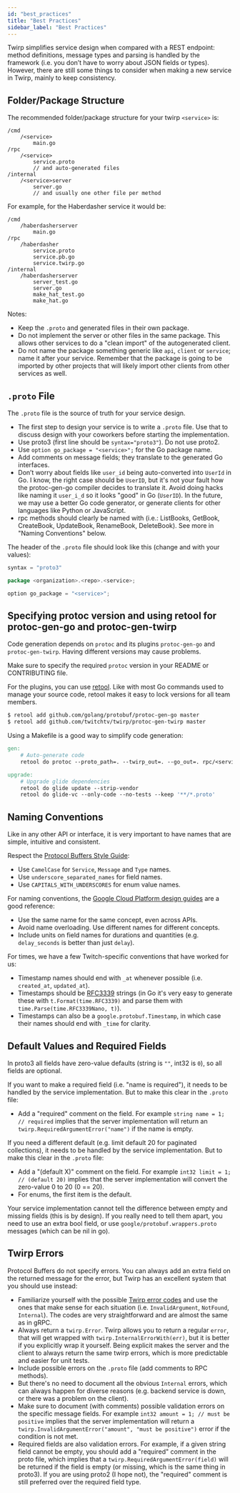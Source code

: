 ```yaml
---
id: "best_practices"
title: "Best Practices"
sidebar_label: "Best Practices"
---
```


Twirp simplifies service design when compared with a REST endpoint: method
definitions, message types and parsing is handled by the framework (i.e. you
don’t have to worry about JSON fields or types). However, there are still some
things to consider when making a new service in Twirp, mainly to keep
consistency.

## Folder/Package Structure

The recommended folder/package structure for your twirp `<service>` is:
```
/cmd
    /<service>
        main.go
/rpc
    /<service>
        service.proto
        // and auto-generated files
/internal
    /<service>server
        server.go
        // and usually one other file per method
```

For example, for the Haberdasher service it would be:
```
/cmd
    /haberdasherserver
        main.go
/rpc
    /haberdasher
        service.proto
        service.pb.go
        service.twirp.go
/internal
    /haberdasherserver
        server_test.go
        server.go
        make_hat_test.go
        make_hat.go
```

Notes:
 * Keep the `.proto` and generated files in their own package.
 * Do not implement the server or other files in the same package. This allows
   other services to do a "clean import" of the autogenerated client.
 * Do not name the package something generic like `api`, `client` or `service`;
   name it after your service. Remember that the package is going to be imported
   by other projects that will likely import other clients from other services
   as well.

## `.proto` File

The `.proto` file is the source of truth for your service design.

 * The first step to design your service is to write a `.proto` file. Use that
   to discuss design with your coworkers before starting the implementation.
 * Use proto3 (first line should be `syntax="proto3"`). Do not use proto2.
 * Use `option go_package = "<service>";` for the Go package name.
 * Add comments on message fields; they translate to the generated Go
   interfaces.
 * Don’t worry about fields like `user_id` being auto-converted into `UserId` in
   Go. I know, the right case should be `UserID`, but it's not your fault how
   the protoc-gen-go compiler decides to translate it. Avoid doing hacks like
   naming it `user_i_d` so it looks "good" in Go (`UserID`). In the future, we
   may use a better Go code generator, or generate clients for other languages
   like Python or JavaScript.
 * rpc methods should clearly be named with <action><resource> (i.e.: ListBooks,
   GetBook, CreateBook, UpdateBook, RenameBook, DeleteBook). See more in "Naming
   Conventions" below.

The header of the `.proto` file should look like this (change <repo> and
<service> with your values):
```go
syntax = "proto3"

package <organization>.<repo>.<service>;

option go_package = "<service>";
```

## Specifying protoc version and using retool for protoc-gen-go and protoc-gen-twirp

Code generation depends on `protoc` and its plugins `protoc-gen-go` and
`protoc-gen-twirp`. Having different versions may cause problems.

Make sure to specify the required `protoc` version in your README or
CONTRIBUTING file.

For the plugins, you can use [retool](https://github.com/twitchtv/retool). Like
with most Go commands used to manage your source code, retool makes it easy to
lock versions for all team members.

```sh
$ retool add github.com/golang/protobuf/protoc-gen-go master
$ retool add github.com/twitchtv/twirp/protoc-gen-twirp master
```

Using a Makefile is a good way to simplify code generation:

```Makefile
gen:
	# Auto-generate code
	retool do protoc --proto_path=. --twirp_out=. --go_out=. rpc/<service>/service.proto

upgrade:
	# Upgrade glide dependencies
	retool do glide update --strip-vendor
	retool do glide-vc --only-code --no-tests --keep '**/*.proto'
```

## Naming Conventions

Like in any other API or interface, it is very important to have names that are
simple, intuitive and consistent.

Respect the [Protocol Buffers Style Guide](https://developers.google.com/protocol-buffers/docs/style):
 * Use `CamelCase` for `Service`, `Message` and `Type` names.
 * Use `underscore_separated_names` for field names.
 * Use `CAPITALS_WITH_UNDERSCORES` for enum value names.

For naming conventions, the
[Google Cloud Platform design guides](https://cloud.google.com/apis/design/naming_convention)
are a good reference:
 * Use the same name for the same concept, even across APIs.
 * Avoid name overloading. Use different names for different concepts.
 * Include units on field names for durations and quantities (e.g.
   `delay_seconds` is better than just `delay`).

For times, we have a few Twitch-specific conventions that have worked for us:
 * Timestamp names should end with `_at` whenever possible (i.e. `created_at`,
   `updated_at`).
 * Timestamps should be [RFC3339](https://tools.ietf.org/html/rfc3339) strings
   (in Go it's very easy to generate these with `t.Format(time.RFC3339)` and
   parse them with `time.Parse(time.RFC3339Nano, t)`).
 * Timestamps can also be a `google.protobuf.Timestamp`, in which case their
   names should end with `_time` for clarity.

## Default Values and Required Fields

In proto3 all fields have zero-value defaults (string is `""`, int32 is `0`), so
all fields are optional.

If you want to make a required field (i.e. "name is required"), it needs to be
handled by the service implementation. But to make this clear in the `.proto`
file:
 * Add a "required" comment on the field. For example `string name = 1; //
   required` implies that the server implementation will return an
   `twirp.RequiredArgumentError("name")` if the name is empty.

If you need a different default (e.g. limit default 20 for paginated
collections), it needs to be handled by the service implementation. But to make
this clear in the `.proto` file:
 * Add a "(default X)" comment on the field. For example `int32 limit = 1; //
   (default 20)` implies that the server implementation will convert the
   zero-value 0 to 20 (0 == 20).
 * For enums, the first item is the default.

Your service implementation cannot tell the difference between empty and missing
fields (this is by design). If you really need to tell them apart, you need to
use an extra bool field, or use `google/protobuf.wrappers.proto` messages (which
can be nil in go).

## Twirp Errors

Protocol Buffers do not specify errors. You can always add an extra field on the
returned message for the error, but Twirp has an excellent system that you
should use instead:

 * Familiarize yourself with the possible [Twirp error codes](errors.md) and use
   the ones that make sense for each situation (i.e. `InvalidArgument`,
   `NotFound`, `Internal`). The codes are very straightforward and are almost
   the same as in gRPC.
 * Always return a `twirp.Error`. Twirp allows you to return a regular `error`,
   that will get wrapped with `twirp.InternalErrorWith(err)`, but it is better
   if you explicitly wrap it yourself. Being explicit makes the server and the
   client to always return the same twirp errors, which is more predictable and
   easier for unit tests.
 * Include possible errors on the `.proto` file (add comments to RPC methods).
 * But there's no need to document all the obvious `Internal` errors, which can
   always happen for diverse reasons (e.g. backend service is down, or there was
   a problem on the client).
 * Make sure to document (with comments) possible validation errors on the
   specific message fields. For example `int32 amount = 1; // must be positive`
   implies that the server implementation will return a
   `twirp.InvalidArgumentError("amount", "must be positive")` error if the condition
   is not met.
 * Required fields are also validation errors. For example, if a given string
   field cannot be empty, you should add a "required" comment in the proto file,
   which implies that a `twirp.RequiredArgumentError(field)` will be returned if
   the field is empty (or missing, which is the same thing in proto3). If you
   are using proto2 (I hope not), the "required" comment is still preferred over
   the required field type.
